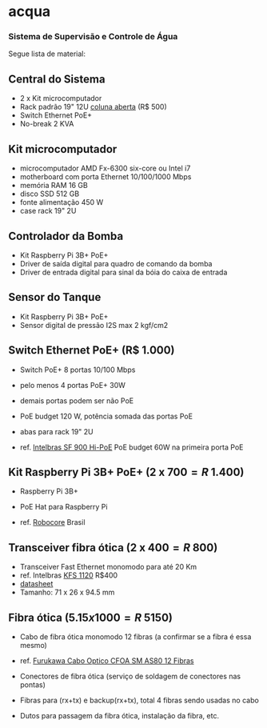 # acqua
### Sistema de Supervisão e Controle de Água

Segue lista de material:

## Central do Sistema

- 2 x Kit microcomputador
- Rack padrão 19" 12U [coluna aberta](https://produto.mercadolivre.com.br/MLB-1300702213-coluna-rack-12u-_JM) (R$ 500)
- Switch Ethernet PoE+
- No-break 2 KVA

## Kit microcomputador

- microcomputador AMD Fx-6300 six-core ou Intel i7
- motherboard com porta Ethernet 10/100/1000 Mbps
- memória RAM 16 GB
- disco SSD 512 GB
- fonte alimentação 450 W
- case rack 19" 2U

## Controlador da Bomba

- Kit Raspberry Pi 3B+ PoE+
- Driver de saída digital para quadro de comando da bomba
- Driver de entrada digital para sinal da bóia do caixa de entrada

## Sensor do Tanque

- Kit Raspberry Pi 3B+ PoE+
- Sensor digital de pressão I2S max 2 kgf/cm2

## Switch Ethernet PoE+ (R$ 1.000)

- Switch PoE+ 8 portas 10/100 Mbps
- pelo menos 4 portas PoE+ 30W 
- demais portas podem ser não PoE
- PoE budget 120 W, potência somada das portas PoE
- abas para rack 19" 2U

- ref. [Intelbras SF 900 Hi-PoE](https://www.intelbras.com/pt-br/switch-9-portas-fast-ethernet-8-portas-poe-sf-900-hi-poe) PoE budget 60W na primeira porta PoE

## Kit Raspberry Pi 3B+ PoE+ (2 x $700 = R$ 1.400)

- Raspberry Pi 3B+
- PoE Hat para Raspberry Pi

- ref. [Robocore](https://www.robocore.net/hat-raspberry-pi/poe-hat-raspberry-pi) Brasil

## Transceiver fibra ótica (2 x $400 = R$ 800)

- Transceiver Fast Ethernet monomodo para até 20 Km
- ref. Intelbras [KFS 1120](https://www.intelbras.com/pt-br/conversor-de-midia-fast-ethernet-monomodo-kfs-1120) R$400
- [datasheet](http://backend.intelbras.com/sites/default/files/2020-05/Datasheet-KFM-112-1120-KFMD-1120-A-B-KGM-115-KGS-1120-KGSD-1120-A-B-03.20_2.pdf)
- Tamanho: 71 x 26 x 94.5 mm

## Fibra ótica ($5.15 x 1000 = R$ 5150)

- Cabo de fibra ótica monomodo 12 fibras (a confirmar se a fibra é essa mesmo)
- ref. [Furukawa Cabo Optico CFOA SM AS80 12 Fibras](https://netcomputadores.com.br/p/17045113-furukawa-cabo-optico-cfoa/91055)

- Conectores de fibra ótica (serviço de soldagem de conectores nas pontas)
- Fibras para (rx+tx) e backup(rx+tx), total 4 fibras sendo usadas no cabo
- Dutos para passagem da fibra ótica, instalação da fibra, etc.
